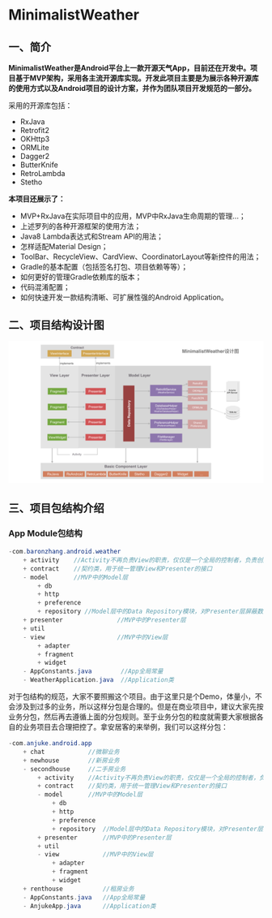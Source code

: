 # MinimalistWeather


## 一、简介

**MinimalistWeather是Android平台上一款开源天气App，目前还在开发中。项目基于MVP架构，采用各主流开源库实现。开发此项目主要是为展示各种开源库的使用方式以及Android项目的设计方案，并作为团队项目开发规范的一部分。**

采用的开源库包括：

* RxJava
* Retrofit2
* OKHttp3
* ORMLite
* Dagger2
* ButterKnife
* RetroLambda
* Stetho

**本项目还展示了：**

* MVP+RxJava在实际项目中的应用，MVP中RxJava生命周期的管理...；
* 上述罗列的各种开源框架的使用方法；
* Java8 Lambda表达式和Stream API的用法；
* 怎样适配Material Design；
* ToolBar、RecycleView、CardView、CoordinatorLayout等新控件的用法；
* Gradle的基本配置（包括签名打包、项目依赖等等）；
* 如何更好的管理Gradle依赖库的版本；
* 代码混淆配置；
* 如何快速开发一款结构清晰、可扩展性强的Android Application。

## 二、项目结构设计图

![架构设计图](framework_minimalist_weather.png)

## 三、项目包结构介绍

### App Module包结构

```Java
-com.baronzhang.android.weather
    + activity	  //Activity不再负责View的职责，仅仅是一个全局的控制者，负责创建View和Presenter的实例
    + contract    //契约类，用于统一管理View和Presenter的接口
    - model       //MVP中的Model层
        + db
        + http
        + preference
        + repository //Model层中的Data Repository模块，对Presenter层屏蔽数据来源和细节，并将Model成中的数据包装成Rx Observer
    + presenter               //MVP中的Presenter层
    + util
    - view                    //MVP中的View层
        + adapter
        + fragment
        + widget
    - AppConstants.java        //App全局常量
    - WeatherApplication.java  //Application类
```

对于包结构的规范，大家不要照搬这个项目。由于这里只是个Demo，体量小，不会涉及到过多的业务，所以这样分包是合理的。但是在商业项目中，建议大家先按业务分包，然后再去遵循上面的分包规则。至于业务分包的粒度就需要大家根据各自的业务项目去合理把控了。拿安居客的来举例，我们可以这样分包：

```Java
-com.anjuke.android.app
    + chat            //微聊业务
    + newhouse        //新房业务
    - secondhouse     //二手房业务
        + activity    //Activity不再负责View的职责，仅仅是一个全局的控制者，负责创建View和Presenter的实例
        + contract    //契约类，用于统一管理View和Presenter的接口
        - model       //MVP中的Model层
            + db
            + http
            + preference
            + repository  //Model层中的Data Repository模块，对Presenter层屏蔽数据来源和细节，并将Model成中的数据包装成Rx Observer
        + presenter       //MVP中的Presenter层
        + util
        - view            //MVP中的View层
            + adapter
            + fragment
            + widget
    + renthouse           //租房业务
    - AppConstants.java   //App全局常量
    - AnjukeApp.java      //Application类
```

